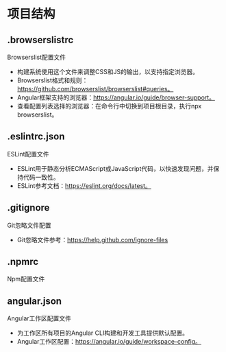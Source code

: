 # 项目结构

## .browserslistrc

Browserslist配置文件
+ 构建系统使用这个文件来调整CSS和JS的输出，以支持指定浏览器。
+ Browserslist格式和规则：https://github.com/browserslist/browserslist#queries。
+ Angular框架支持的浏览器：https://angular.io/guide/browser-support。
+ 查看配置列表选择的浏览器：在命令行中切换到项目根目录，执行npx browserslist。

## .eslintrc.json

ESLint配置文件
+ ESLint用于静态分析ECMAScript或JavaScript代码，以快速发现问题，并保持代码一致性。
+ ESLint参考文档：https://eslint.org/docs/latest。

## .gitignore

Git忽略文件配置
+ Git忽略文件参考：https://help.github.com/ignore-files

## .npmrc

Npm配置文件

## angular.json

Angular工作区配置文件
+ 为工作区所有项目的Angular CLI构建和开发工具提供默认配置。
+ Angular工作区配置：https://angular.io/guide/workspace-config。
























